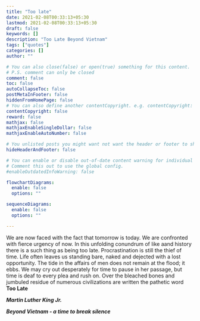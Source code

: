 ```yaml
---
title: "Too late"
date: 2021-02-08T00:33:13+05:30
lastmod: 2021-02-08T00:33:13+05:30
draft: false
keywords: []
description: "Too Late Beyond Vietnam"
tags: ["quotes"]
categories: []
author: ""

# You can also close(false) or open(true) something for this content.
# P.S. comment can only be closed
comment: false
toc: false
autoCollapseToc: false
postMetaInFooter: false
hiddenFromHomePage: false
# You can also define another contentCopyright. e.g. contentCopyright: "This is another copyright."
contentCopyright: false
reward: false
mathjax: false
mathjaxEnableSingleDollar: false
mathjaxEnableAutoNumber: false

# You unlisted posts you might want not want the header or footer to show
hideHeaderAndFooter: false

# You can enable or disable out-of-date content warning for individual post.
# Comment this out to use the global config.
#enableOutdatedInfoWarning: false

flowchartDiagrams:
  enable: false
  options: ""

sequenceDiagrams: 
  enable: false
  options: ""

---
```


We are now faced with the fact that tomorrow is today. We are confronted with 
fierce  urgency of now. In this unfolding conundrum of like aand history there
is a such thing as being too late. Procrastination is still the thief of time.
Life often leaves us standing bare, naked and dejected with a lost opportunity.
The tide in the affairs of men does not remain at the flood; it ebbs. We may 
cry out desperately for time to pause in her passage, but time is deaf to every
plea and rush on. Over the bleached bones and jumbuled residue of numerous 
civilizations are written the pathetic word  **Too Late**

***Martin Luther King Jr.***

***Beyond Vietnam - a time to break silence***

<!--more-->
